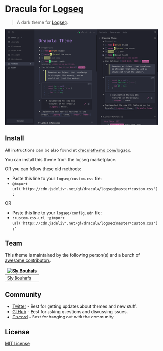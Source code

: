 # Dracula for [Logseq](http://logseq.com)

> A dark theme for [Logseq](http://logseq.com).

![Screenshot](./screenshot.png)

## Install

All instructions can be also found at [draculatheme.com/logseq](https://draculatheme.com/logseq).

You can install this theme from the logseq marketplace.

OR you can follow these old methods:

- Paste this line to your `logseq/custom.css` file:
- `@import url('https://cdn.jsdelivr.net/gh/dracula/logseq@master/custom.css');`

OR

- Paste this line to your `logseq/config.edn` file:
- `:custom-css-url "@import url('https://cdn.jsdelivr.net/gh/dracula/logseq@master/custom.css');"`

## Team

This theme is maintained by the following person(s) and a bunch of [awesome contributors](https://github.com/slybouhafs/logseq-dracula/graphs/contributors).

| [![Sly Bouhafs](https://github.com/slybouhafs.png?size=100)](https://github.com/slybouhafs) |
| ------------------------------------------------------------------------------------------- |
| [Sly Bouhafs](https://github.com/slybouhafs)                                                |

## Community

- [Twitter](https://twitter.com/draculatheme) - Best for getting updates about themes and new stuff.
- [GitHub](https://github.com/dracula/dracula-theme/discussions) - Best for asking questions and discussing issues.
- [Discord](https://draculatheme.com/discord-invite) - Best for hanging out with the community.

## License

[MIT License](./LICENSE)
